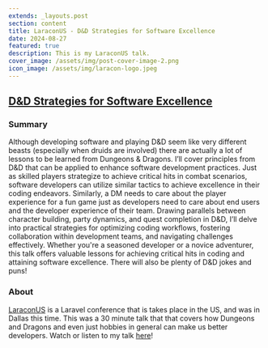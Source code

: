 ```yaml
---
extends: _layouts.post
section: content
title: LaraconUS - D&D Strategies for Software Excellence
date: 2024-08-27
featured: true
description: This is my LaraconUS talk.
cover_image: /assets/img/post-cover-image-2.png
icon_image: /assets/img/laracon-logo.jpeg
---
```


<h2><a href="https://www.youtube.com/watch?v=354MWY_K9yo&ab_channel=Laravel">D&D Strategies for Software Excellence</a></h2>

<h3>Summary</h3>
Although developing software and playing D&D seem like very different beasts (especially when druids are involved) there are actually a lot of lessons to be learned from Dungeons & Dragons. I’ll cover principles from D&D that can be applied to enhance software development practices. Just as skilled players strategize to achieve critical hits in combat scenarios, software developers can utilize similar tactics to achieve excellence in their coding endeavors. Similarly, a DM needs to care about the player experience for a fun game just as developers need to care about end users and the developer experience of their team. Drawing parallels between character building, party dynamics, and quest completion in D&D, I’ll delve into practical strategies for optimizing coding workflows, fostering collaboration within development teams, and navigating challenges effectively. Whether you're a seasoned developer or a novice adventurer, this talk offers valuable lessons for achieving critical hits in coding and attaining software excellence. There will also be plenty of D&D jokes and puns!

<h3>About</h3>
<a href="https://laracon.us/">LaraconUS</a> is a Laravel conference that is takes place in the US, and was in Dallas this time. This was a 30 minute talk that that covers how Dungeons and Dragons and even just hobbies in general can make us better developers. Watch or listen to my talk <a href="https://www.youtube.com/watch?v=354MWY_K9yo&ab_channel=Laravel">here</a>!

